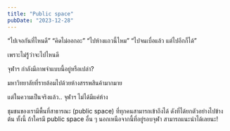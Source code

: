 ```yaml
---
title: "Public space"
pubDate: "2023-12-28"
---
```


“ไปเจอกันที่ไหนดี”
“คิดไม่ออกอะ”
“ไปห้างแถวนี้ไหม”
“ไปจนเบื่อแล้ว แต่ไปอีกก็ได้”

เพราะไม่รู้ว่าจะไปไหนดี

จุฬาฯ กำลังมีภาพจำแบบนี้อยู่หรือเปล่า?

มหาวิทยาลัยที่รายล้อมไปด้วยห้างสรรพสินค้ามากมาย

แต่ในความเป็นจริงแล้ว.. จุฬาฯ ไม่ได้มีแค่ห้าง

ชุมชนของเรามีพื้นที่สาธารณะ​ (public space) ที่ทุกคนสามารถเข้าถึงได้ ดังที่ได้ยกตัวอย่างไปข้างต้น ทั้งนี้ ถ้าใครมี public space อื่น ๆ นอกเหนือจากนี้ที่อยู่รอบจุฬา สามารถแนะนำได้เลยนะ!
